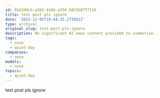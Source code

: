 ```yaml
---
id: 65d3d9cb-a5b5-410d-a256-5821b8777110
title: test post pls ignore
date: '2023-12-05T19:44:35.273561Z'
type: archival
original_slug: test-post-pls-ignore
description: No significant AI news content provided to summarize.
tags:
  - none
  - quiet-day
companies:
  - none
models:
  - none
topics:
  - quiet-day
---
```



<!-- buttondown-editor-mode: plaintext -->test post pls ignore